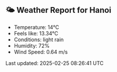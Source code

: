 <!-- WEATHER-START -->
## 🌤 Weather Report for Hanoi

- Temperature: 14°C
- Feels like: 13.34°C
- Conditions: light rain
- Humidity: 72%
- Wind Speed: 0.64 m/s

Last updated: 2025-02-25 08:26:41 UTC
<!-- WEATHER-END -->
